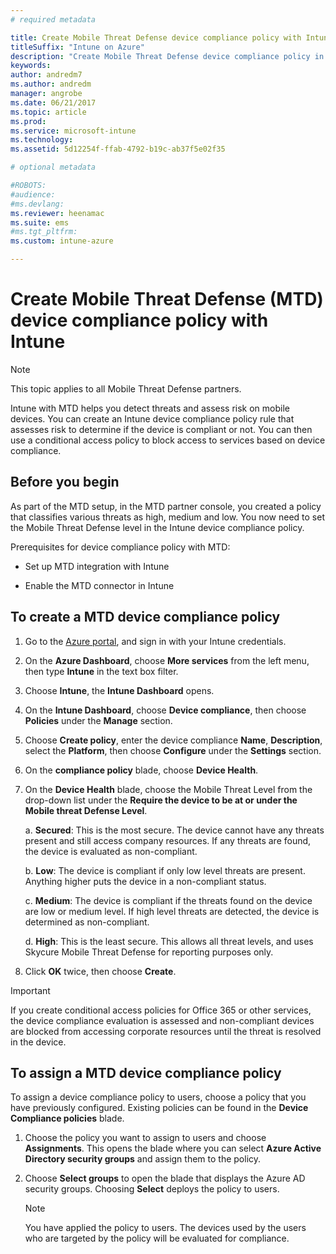```yaml
---
# required metadata

title: Create Mobile Threat Defense device compliance policy with Intune
titleSuffix: "Intune on Azure"
description: "Create Mobile Threat Defense device compliance policy in Intune"
keywords:
author: andredm7
ms.author: andredm
manager: angrobe
ms.date: 06/21/2017
ms.topic: article
ms.prod:
ms.service: microsoft-intune
ms.technology:
ms.assetid: 5d12254f-ffab-4792-b19c-ab37f5e02f35

# optional metadata

#ROBOTS:
#audience:
#ms.devlang:
ms.reviewer: heenamac
ms.suite: ems
#ms.tgt_pltfrm:
ms.custom: intune-azure

---
```


# Create Mobile Threat Defense (MTD) device compliance policy with Intune

> [!NOTE] 
> This topic applies to all Mobile Threat Defense partners.

Intune with MTD helps you detect threats and assess risk on mobile devices. You can create an Intune device compliance policy rule that assesses risk to determine if the device is compliant or not. You can then use a conditional access policy to block access to services based on device compliance.

## Before you begin

As part of the MTD setup, in the MTD partner console, you created a policy that classifies various threats as high, medium and low. You now need to set the Mobile Threat Defense level in the Intune device compliance policy.

Prerequisites for device compliance policy with MTD:

-   Set up MTD integration with Intune

-   Enable the MTD connector in Intune

## To create a MTD device compliance policy

1.  Go to the [Azure portal](https://portal.azure.com/), and sign in with your Intune credentials.

2.  On the **Azure Dashboard**, choose **More services** from the left menu, then type **Intune** in the text box filter.

3.  Choose **Intune**, the **Intune Dashboard** opens.

4. On the **Intune Dashboard**, choose **Device compliance**, then choose **Policies** under the **Manage** section.

5.  Choose **Create policy**, enter the device compliance **Name**, **Description**, select the **Platform**, then choose **Configure** under the **Settings** section.

6.  On the **compliance policy** blade, choose **Device Health**.

7.  On the **Device Health** blade, choose the Mobile Threat Level from the drop-down list under the **Require the device to be at or under the Mobile threat Defense Level**.

    a.  **Secured**: This is the most secure. The device cannot have any threats present and still access company resources. If any threats are found, the device is evaluated as non-compliant.

    b.  **Low**: The device is compliant if only low level threats are present. Anything higher puts the device in a non-compliant status.

    c.  **Medium**: The device is compliant if the threats found on the device are low or medium level. If high level threats are detected, the device is determined as non-compliant.

    d.  **High**: This is the least secure. This allows all threat levels, and uses Skycure Mobile Threat Defense for reporting purposes only.

8.  Click **OK** twice, then choose **Create**.

> [!IMPORTANT]
> If you create conditional access policies for Office 365 or other services, the device compliance evaluation is assessed and non-compliant devices are blocked from accessing corporate resources until the threat is resolved in the device.

## To assign a MTD device compliance policy

To assign a device compliance policy to users, choose a policy that you have previously configured. Existing policies can be found in the **Device Compliance policies** blade.

1. Choose the policy you want to assign to users and choose **Assignments**. This opens the blade where you can select **Azure Active Directory security groups** and assign them to the policy.

2. Choose **Select groups** to open the blade that displays the Azure AD security groups.  Choosing **Select**  deploys the policy to users.

	> [!NOTE] 
	> You have applied the policy to users. The devices used by the users who are targeted by the policy will be evaluated for compliance.